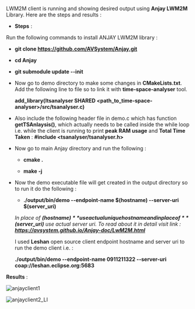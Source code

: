 LWM2M client is running and showing desired output using **Anjay LWM2M** Library. Here are the steps and results : 

* **Steps** : 

Run the following commands to install ANJAY LWM2M library :
 
   * **git clone https://github.com/AVSystem/Anjay.git**

   * **cd Anjay**

   * **git submodule update --init**

   * Now go to demo directory to make some changes in **CMakeLists.txt**. Add the following line to file so to link it with **time-space-analyser** tool.

      **add_library(ltsanalyser SHARED <path_to_time-space-analyser>/src/tsanalyser.c)**

   * Also include the following header file in demo.c which has function **getTSAnlaysis()**, which actually needs to be called inside the while loop i.e. while the client is running to print **peak RAM usage** and **Total Time Taken** : 
**#include <tsanalyser/tsanalyser.h>**

   * Now go to main Anjay directory and run the following : 

     * **cmake .**

     * **make -j**

   * Now the demo executable file will get created in the output directory so to run it do the following :
 
     * **./output/bin/demo --endpoint-name $(hostname) --server-uri $(server_uri)**

     _In place of **$(hostname)** use actual unique hostname and in place of **$(server_uri)** use actual server uri. To read about it in detail visit link : **https://avsystem.github.io/Anjay-doc/LwM2M.html**_

      I used **Leshan** open source client endpoint hostname and server uri to run the demo client i.e. : 

      **./output/bin/demo --endpoint-name 0911211322 --server-uri coap://leshan.eclipse.org:5683**

**Results** : 

![anjayclient1](/uploads/57cd5c7308f8a9cf74824c3815331663/anjayclient1.PNG)

![anjayclient2_LI](/uploads/169deba23eb4d92539aa038107ae1856/anjayclient2_LI.jpg)
